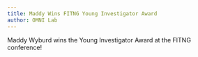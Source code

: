 ```yaml
---
title: Maddy Wins FITNG Young Investigator Award
author: OMNI Lab
---
```


Maddy Wyburd wins the Young Investigator Award at the FITNG conference!
